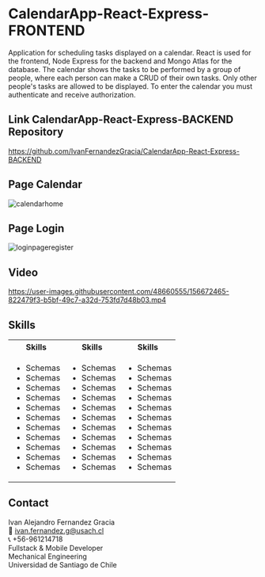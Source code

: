 # CalendarApp-React-Express-FRONTEND
Application for scheduling tasks displayed on a calendar. 
React is used for the frontend, Node Express for the backend and Mongo Atlas for the database. The calendar shows the tasks to be performed by a group of people, where each person can make a CRUD of their own tasks. Only other people's tasks are allowed to be displayed. To enter the calendar you must authenticate and receive authorization. 

## Link CalendarApp-React-Express-BACKEND Repository
https://github.com/IvanFernandezGracia/CalendarApp-React-Express-BACKEND

## Page Calendar
![calendarhome](https://user-images.githubusercontent.com/48660555/156672546-3d18ba25-a5f5-4021-a2f9-f455969ea6b0.PNG)

## Page Login
![loginpageregister](https://user-images.githubusercontent.com/48660555/156672525-8f40ca1b-9dda-459a-be8b-19ea41d8da7f.png)

## Video
https://user-images.githubusercontent.com/48660555/156672465-822479f3-b5bf-49c7-a32d-753fd7d48b03.mp4



<!-- Tech -->
## Skills
<table>
  <tbody>
    <tr>
      <th align="center">Skills</th>
      <th align="center">Skills</th>      
      <th align="center">Skills</th>      
    </tr>
        <td>
        <ul>
          <li>Schemas</li>
          <li>Schemas</li>
          <li>Schemas</li>
          <li>Schemas</li>
          <li>Schemas</li>
          <li>Schemas</li>
          <li>Schemas</li>
          <li>Schemas</li>
          <li>Schemas</li>
          <li>Schemas</li>
          <li>Schemas</li>
        </ul>
      </td>    
        <td>
        <ul>
          <li>Schemas</li>
          <li>Schemas</li>
          <li>Schemas</li>
          <li>Schemas</li>
          <li>Schemas</li>
          <li>Schemas</li>
          <li>Schemas</li>
          <li>Schemas</li>
          <li>Schemas</li>
          <li>Schemas</li>
          <li>Schemas</li>
        </ul>
      </td>
        <td>
        <ul>
          <li>Schemas</li>
          <li>Schemas</li>
          <li>Schemas</li>
          <li>Schemas</li>
          <li>Schemas</li>
          <li>Schemas</li>
          <li>Schemas</li>
          <li>Schemas</li>
          <li>Schemas</li>
          <li>Schemas</li>
          <li>Schemas</li>
        </ul>
      </td>
  </tbody>
</table>


<!-- CONTACT -->
## Contact
Ivan Alejandro Fernandez Gracia  
:email: ivan.fernandez.g@usach.cl  
:telephone_receiver: +56-961214718  
Fullstack & Mobile Developer  
Mechanical Engineering  
Universidad de Santiago de Chile
